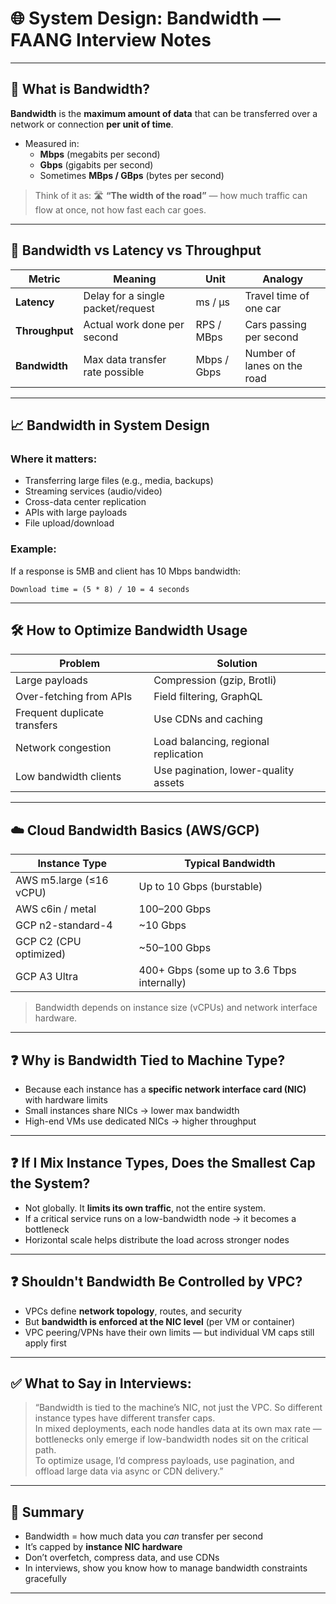 
# 🌐 System Design: Bandwidth — FAANG Interview Notes

---

## 📌 What is Bandwidth?

**Bandwidth** is the **maximum amount of data** that can be transferred over a network or connection **per unit of time**.

- Measured in:
    - **Mbps** (megabits per second)
    - **Gbps** (gigabits per second)
    - Sometimes **MBps / GBps** (bytes per second)

> Think of it as: 🛣️ **“The width of the road”** — how much traffic can flow at once, not how fast each car goes.

---

## 🧠 Bandwidth vs Latency vs Throughput

| Metric        | Meaning                              | Unit        | Analogy                        |
|---------------|---------------------------------------|-------------|--------------------------------|
| **Latency**   | Delay for a single packet/request     | ms / µs     | Travel time of one car        |
| **Throughput**| Actual work done per second           | RPS / MBps  | Cars passing per second       |
| **Bandwidth** | Max data transfer rate possible       | Mbps / Gbps | Number of lanes on the road   |

---

## 📈 Bandwidth in System Design

### Where it matters:
- Transferring large files (e.g., media, backups)
- Streaming services (audio/video)
- Cross-data center replication
- APIs with large payloads
- File upload/download

### Example:
If a response is 5MB and client has 10 Mbps bandwidth:
```
Download time = (5 * 8) / 10 = 4 seconds
```

---

## 🛠️ How to Optimize Bandwidth Usage

| Problem                        | Solution                                 |
|--------------------------------|------------------------------------------|
| Large payloads                 | Compression (gzip, Brotli)               |
| Over-fetching from APIs        | Field filtering, GraphQL                 |
| Frequent duplicate transfers   | Use CDNs and caching                     |
| Network congestion             | Load balancing, regional replication     |
| Low bandwidth clients          | Use pagination, lower-quality assets     |

---

## ☁️ Cloud Bandwidth Basics (AWS/GCP)

| **Instance Type**              | **Typical Bandwidth**   |
|-------------------------------|--------------------------|
| AWS m5.large (≤16 vCPU)       | Up to 10 Gbps (burstable)|
| AWS c6in / metal              | 100–200 Gbps             |
| GCP n2-standard-4             | ~10 Gbps                 |
| GCP C2 (CPU optimized)        | ~50–100 Gbps             |
| GCP A3 Ultra                  | 400+ Gbps (some up to 3.6 Tbps internally)|

> Bandwidth depends on instance size (vCPUs) and network interface hardware.

---

## ❓ Why is Bandwidth Tied to Machine Type?

- Because each instance has a **specific network interface card (NIC)** with hardware limits
- Small instances share NICs → lower max bandwidth
- High-end VMs use dedicated NICs → higher throughput

---

## ❓ If I Mix Instance Types, Does the Smallest Cap the System?

- Not globally. It **limits its own traffic**, not the entire system.
- If a critical service runs on a low-bandwidth node → it becomes a bottleneck
- Horizontal scale helps distribute the load across stronger nodes

---

## ❓ Shouldn't Bandwidth Be Controlled by VPC?

- VPCs define **network topology**, routes, and security
- But **bandwidth is enforced at the NIC level** (per VM or container)
- VPC peering/VPNs have their own limits — but individual VM caps still apply first

---

## ✅ What to Say in Interviews:

> “Bandwidth is tied to the machine’s NIC, not just the VPC. So different instance types have different transfer caps.  
In mixed deployments, each node handles data at its own max rate — bottlenecks only emerge if low-bandwidth nodes sit on the critical path.  
To optimize usage, I’d compress payloads, use pagination, and offload large data via async or CDN delivery.”

---

## 🏁 Summary

- Bandwidth = how much data you *can* transfer per second
- It’s capped by **instance NIC hardware**
- Don’t overfetch, compress data, and use CDNs
- In interviews, show you know how to manage bandwidth constraints gracefully

---
